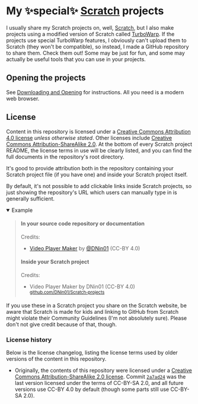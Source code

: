 # My ✨special✨ [Scratch](https://scratch.mit.edu/) projects

I usually share my Scratch projects on, well, [Scratch](https://scratch.mit.edu/), but I also make projects using a modified version of Scratch called [TurboWarp](https://turbowarp.org). If the projects use special TurboWarp features, I obviously can't upload them to Scratch (they won't be compatible), so instead, I made a GitHub repository to share them. Check them out! Some may be just for fun, and some may actually be useful tools that you can use in your projects.

## Opening the projects

See [Downloading and Opening](./INSTALLING.md) for instructions. All you need is a modern web browser.

## License

Content in this repository is licensed under a [Creative Commons Attribution 4.0 license](./LICENSE) _unless otherwise stated_. Other licenses include [Creative Commons Attribution-ShareAlike 2.0](./LICENSE-CC-BY-SA-2.0.txt). At the bottom of every Scratch project README, the license terms in use will be clearly listed, and you can find the full documents in the repository's root directory.

It's good to provide attribution both in the repository containing your Scratch project file (if you have one) and inside your Scratch project itself.

By default, it's not possible to add clickable links inside Scratch projects, so just showing the repository's URL which users can manually type in is generally sufficient.

<details open><summary>Example</summary>

<p>

> #### In your source code repository or documentation
> Credits:
> - [Video Player Maker](https://github.com/DNin01/Scratch-projects/tree/main/turbowarp/tools/video-player) by [@DNin01](https://github.com/DNin01) (CC-BY 4.0)
> #### Inside your Scratch project
> Credits:
> - Video Player Maker by DNin01 (CC-BY 4.0)<br>
>   <sup>[github.com/DNin01/Scratch-projects](https://github.com/DNin01/Scratch-projects)</sup>

</p>

</details>

If you use these in a Scratch project you share on the Scratch website, be aware that Scratch is made for kids and linking to GitHub from Scratch might violate their Community Guidelines (I'm not absolutely sure). Please don't not give credit because of that, though.

### License history

Below is the license changelog, listing the license terms used by older versions of the content in this repository.

- Originally, the contents of this repository were licensed under a [Creative Commons Attribution-ShareAlike 2.0 license](./LICENSE-CC-BY-SA-2.0.txt). Commit [`2a7ad24`](https://github.com/DNin01/Scratch-projects/commit/2a7ad24ea42b27c086543a39e285d13bc9f187e2) was the last version licensed under the terms of CC-BY-SA 2.0, and all future versions use CC-BY 4.0 by default (though some parts still use CC-BY-SA 2.0).
